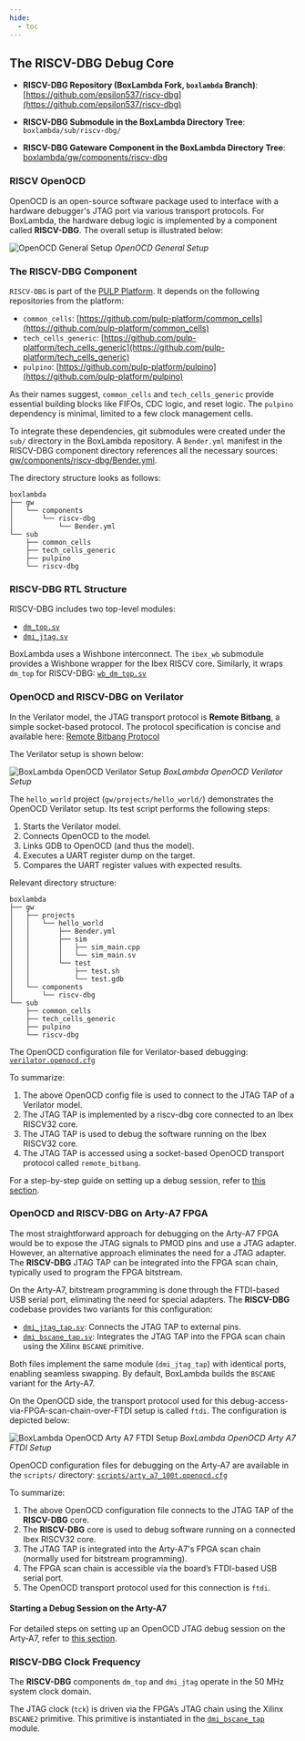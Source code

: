 ```yaml
---
hide:
  - toc
---
```


## The RISCV-DBG Debug Core

- **RISCV-DBG Repository (BoxLambda Fork, `boxlambda` Branch)**:
  [https://github.com/epsilon537/riscv-dbg](https://github.com/epsilon537/riscv-dbg)

- **RISCV-DBG Submodule in the BoxLambda Directory Tree**:
  `boxlambda/sub/riscv-dbg/`

- **RISCV-DBG Gateware Component in the BoxLambda Directory Tree**:
  [boxlambda/gw/components/riscv-dbg](https://github.com/epsilon537/boxlambda/tree/master/gw/components/riscv-dbg)

### RISCV OpenOCD

OpenOCD is an open-source software package used to interface with a hardware debugger's JTAG port via various transport protocols. For BoxLambda, the hardware debug logic is implemented by a component called **RISCV-DBG**. The overall setup is illustrated below:

![OpenOCD General Setup](assets/OpenOCD_Setup_General.drawio.png)
*OpenOCD General Setup*

### The RISCV-DBG Component

`RISCV-DBG` is part of the [PULP Platform](https://github.com/pulp-platform). It depends on the following repositories from the platform:

- `common_cells`: [https://github.com/pulp-platform/common_cells](https://github.com/pulp-platform/common_cells)
- `tech_cells_generic`: [https://github.com/pulp-platform/tech_cells_generic](https://github.com/pulp-platform/tech_cells_generic)
- `pulpino`: [https://github.com/pulp-platform/pulpino](https://github.com/pulp-platform/pulpino)

As their names suggest, `common_cells` and `tech_cells_generic` provide essential building blocks like FIFOs, CDC logic, and reset logic. The `pulpino` dependency is minimal, limited to a few clock management cells.

To integrate these dependencies, git submodules were created under the `sub/` directory in the BoxLambda repository. A `Bender.yml` manifest in the RISCV-DBG component directory references all the necessary sources:
[gw/components/riscv-dbg/Bender.yml](https://github.com/epsilon537/boxlambda/blob/master/gw/components/riscv-dbg/Bender.yml).

The directory structure looks as follows:

```plaintext
boxlambda
├── gw
│   └── components
│       └── riscv-dbg
│           └── Bender.yml
└── sub
    ├── common_cells
    ├── tech_cells_generic
    ├── pulpino
    └── riscv-dbg
```

### RISCV-DBG RTL Structure

RISCV-DBG includes two top-level modules:

- [`dm_top.sv`](https://github.com/epsilon537/riscv-dbg/blob/b241f967f0dd105f7c5e020a395bbe0ec54e40e4/src/dm_top.sv)
- [`dmi_jtag.sv`](https://github.com/epsilon537/riscv-dbg/blob/b241f967f0dd105f7c5e020a395bbe0ec54e40e4/src/dmi_jtag.sv)

BoxLambda uses a Wishbone interconnect. The `ibex_wb` submodule provides a Wishbone wrapper for the Ibex RISCV core. Similarly, it wraps `dm_top` for RISCV-DBG:
[`wb_dm_top.sv`](https://github.com/epsilon537/ibex_wb/blob/87a97e38f3cf15bee80eb69bfa82166c00842b1e/rtl/wb_dm_top.sv)

### OpenOCD and RISCV-DBG on Verilator

In the Verilator model, the JTAG transport protocol is **Remote Bitbang**, a simple socket-based protocol. The protocol specification is concise and available here:
[Remote Bitbang Protocol](https://github.com/openocd-org/openocd/blob/master/doc/manual/jtag/drivers/remote_bitbang.txt)

The Verilator setup is shown below:

![BoxLambda OpenOCD Verilator Setup](assets/OpenOCD_Setup_Verilator.drawio.png)
*BoxLambda OpenOCD Verilator Setup*

The `hello_world` project (`gw/projects/hello_world/`) demonstrates the OpenOCD Verilator setup. Its test script performs the following steps:

1. Starts the Verilator model.
2. Connects OpenOCD to the model.
3. Links GDB to OpenOCD (and thus the model).
4. Executes a UART register dump on the target.
5. Compares the UART register values with expected results.

Relevant directory structure:

```plaintext
boxlambda
├── gw
│   ├── projects
│   │   └── hello_world
│   │       ├── Bender.yml
│   │       ├── sim
│   │       │   ├── sim_main.cpp
│   │       │   └── sim_main.sv
│   │       └── test
│   │           ├── test.sh
│   │           └── test.gdb
│   └── components
│       └── riscv-dbg
└── sub
    ├── common_cells
    ├── tech_cells_generic
    ├── pulpino
    └── riscv-dbg
```

The OpenOCD configuration file for Verilator-based debugging:
[`verilator.openocd.cfg`](https://github.com/epsilon537/boxlambda/blob/master/scripts/verilator.openocd.cfg)

To summarize:

1. The above OpenOCD config file is used to connect to the JTAG TAP of a Verilator model.
2. The JTAG TAP is implemented by a riscv-dbg core connected to an Ibex RISCV32 core.
3. The JTAG TAP is used to debug the software running on the Ibex RISCV32 core.
4. The JTAG TAP is accessed using a socket-based OpenOCD transport protocol called `remote_bitbang`.

For a step-by-step guide on setting up a debug session, refer to [this section](test-build-hello-world.md#connecting-gdb-to-the-hello-world-build-on-verilator).

### OpenOCD and RISCV-DBG on Arty-A7 FPGA

The most straightforward approach for debugging on the Arty-A7 FPGA would be to expose the JTAG signals to PMOD pins and use a JTAG adapter. However, an alternative approach eliminates the need for a JTAG adapter. The **RISCV-DBG** JTAG TAP can be integrated into the FPGA scan chain, typically used to program the FPGA bitstream.

On the Arty-A7, bitstream programming is done through the FTDI-based USB serial port, eliminating the need for special adapters. The **RISCV-DBG** codebase provides two variants for this configuration:

- [`dmi_jtag_tap.sv`](https://github.com/epsilon537/riscv-dbg/blob/boxlambda/src/dmi_jtag_tap.sv): Connects the JTAG TAP to external pins.
- [`dmi_bscane_tap.sv`](https://github.com/epsilon537/riscv-dbg/blob/boxlambda/src/dmi_bscane_tap.sv): Integrates the JTAG TAP into the FPGA scan chain using the Xilinx `BSCANE` primitive.

Both files implement the same module (`dmi_jtag_tap`) with identical ports, enabling seamless swapping. By default, BoxLambda builds the `BSCANE` variant for the Arty-A7.

On the OpenOCD side, the transport protocol used for this debug-access-via-FPGA-scan-chain-over-FTDI setup is called `ftdi`. The configuration is depicted below:

![BoxLambda OpenOCD Arty A7 FTDI Setup](assets/OpenOCD_Setup_Arty_A7.drawio.png)
*BoxLambda OpenOCD Arty A7 FTDI Setup*

OpenOCD configuration files for debugging on the Arty-A7 are available in the `scripts/` directory: [`scripts/arty_a7_100t.openocd.cfg`](https://github.com/epsilon537/boxlambda/blob/master/scripts/arty_a7_100t.openocd.cfg)

To summarize:

1. The above OpenOCD configuration file connects to the JTAG TAP of the **RISCV-DBG** core.
2. The **RISCV-DBG** core is used to debug software running on a connected Ibex RISCV32 core.
3. The JTAG TAP is integrated into the Arty-A7's FPGA scan chain (normally used for bitstream programming).
4. The FPGA scan chain is accessible via the board’s FTDI-based USB serial port.
5. The OpenOCD transport protocol used for this connection is `ftdi`.

#### Starting a Debug Session on the Arty-A7

For detailed steps on setting up an OpenOCD JTAG debug session on the Arty-A7, refer to [this section](test-build-hello-world.md#connecting-gdb-to-the-hello-world-build-on-arty-a7).

### RISCV-DBG Clock Frequency

The **RISCV-DBG** components `dm_top` and `dmi_jtag` operate in the 50 MHz system clock domain.

The JTAG clock (`tck`) is driven via the FPGA’s JTAG chain using the Xilinx `BSCANE2` primitive. This primitive is instantiated in the [`dmi_bscane_tap`](https://github.com/epsilon537/riscv-dbg/blob/boxlambda/src/dmi_bscane_tap.sv) module.

